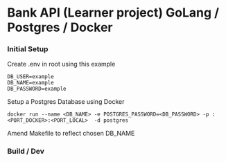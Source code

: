 # Bank API (Learner project) GoLang / Postgres / Docker

### Initial Setup

Create .env in root using this example

```
DB_USER=example
DB_NAME=example
DB_PASSWORD=example
```

Setup a Postgres Database using Docker

```
docker run --name <DB_NAME> -e POSTGRES_PASSWORD=<DB_PASSWORD> -p :<PORT_DOCKER>:<PORT_LOCAL>  -d postgres
```

Amend Makefile to reflect chosen DB_NAME

### Build / Dev
